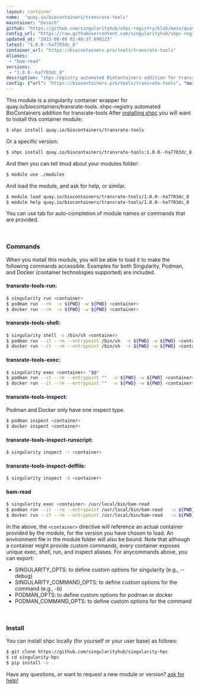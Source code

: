```yaml
---
layout: container
name:  "quay.io/biocontainers/transrate-tools"
maintainer: "@vsoch"
github: "https://github.com/singularityhub/shpc-registry/blob/main/quay.io/biocontainers/transrate-tools/container.yaml"
config_url: "https://raw.githubusercontent.com/singularityhub/shpc-registry/main/quay.io/biocontainers/transrate-tools/container.yaml"
updated_at: "2023-08-08 02:48:37.690223"
latest: "1.0.0--ha7703dc_8"
container_url: "https://biocontainers.pro/tools/transrate-tools"
aliases:
 - "bam-read"
versions:
 - "1.0.0--ha7703dc_8"
description: "shpc-registry automated BioContainers addition for transrate-tools"
config: {"url": "https://biocontainers.pro/tools/transrate-tools", "maintainer": "@vsoch", "description": "shpc-registry automated BioContainers addition for transrate-tools", "latest": {"1.0.0--ha7703dc_8": "sha256:6137af01b3ad7c6431b47e62a823bfb34b018900316154d0aa634065e24c29ec"}, "tags": {"1.0.0--ha7703dc_8": "sha256:6137af01b3ad7c6431b47e62a823bfb34b018900316154d0aa634065e24c29ec"}, "docker": "quay.io/biocontainers/transrate-tools", "aliases": {"bam-read": "/usr/local/bin/bam-read"}}
---
```


This module is a singularity container wrapper for quay.io/biocontainers/transrate-tools.
shpc-registry automated BioContainers addition for transrate-tools
After [installing shpc](#install) you will want to install this container module:


```bash
$ shpc install quay.io/biocontainers/transrate-tools
```

Or a specific version:

```bash
$ shpc install quay.io/biocontainers/transrate-tools:1.0.0--ha7703dc_8
```

And then you can tell lmod about your modules folder:

```bash
$ module use ./modules
```

And load the module, and ask for help, or similar.

```bash
$ module load quay.io/biocontainers/transrate-tools/1.0.0--ha7703dc_8
$ module help quay.io/biocontainers/transrate-tools/1.0.0--ha7703dc_8
```

You can use tab for auto-completion of module names or commands that are provided.

<br>

### Commands

When you install this module, you will be able to load it to make the following commands accessible.
Examples for both Singularity, Podman, and Docker (container technologies supported) are included.

#### transrate-tools-run:

```bash
$ singularity run <container>
$ podman run --rm  -v ${PWD} -w ${PWD} <container>
$ docker run --rm  -v ${PWD} -w ${PWD} <container>
```

#### transrate-tools-shell:

```bash
$ singularity shell -s /bin/sh <container>
$ podman run --it --rm --entrypoint /bin/sh  -v ${PWD} -w ${PWD} <container>
$ docker run --it --rm --entrypoint /bin/sh  -v ${PWD} -w ${PWD} <container>
```

#### transrate-tools-exec:

```bash
$ singularity exec <container> "$@"
$ podman run --it --rm --entrypoint ""  -v ${PWD} -w ${PWD} <container> "$@"
$ docker run --it --rm --entrypoint ""  -v ${PWD} -w ${PWD} <container> "$@"
```

#### transrate-tools-inspect:

Podman and Docker only have one inspect type.

```bash
$ podman inspect <container>
$ docker inspect <container>
```

#### transrate-tools-inspect-runscript:

```bash
$ singularity inspect -r <container>
```

#### transrate-tools-inspect-deffile:

```bash
$ singularity inspect -d <container>
```


#### bam-read

```bash
$ singularity exec <container> /usr/local/bin/bam-read
$ podman run --it --rm --entrypoint /usr/local/bin/bam-read   -v ${PWD} -w ${PWD} <container> -c " $@"
$ docker run --it --rm --entrypoint /usr/local/bin/bam-read   -v ${PWD} -w ${PWD} <container> -c " $@"
```



In the above, the `<container>` directive will reference an actual container provided
by the module, for the version you have chosen to load. An environment file in the
module folder will also be bound. Note that although a container
might provide custom commands, every container exposes unique exec, shell, run, and
inspect aliases. For anycommands above, you can export:

 - SINGULARITY_OPTS: to define custom options for singularity (e.g., --debug)
 - SINGULARITY_COMMAND_OPTS: to define custom options for the command (e.g., -b)
 - PODMAN_OPTS: to define custom options for podman or docker
 - PODMAN_COMMAND_OPTS: to define custom options for the command

<br>

### Install

You can install shpc locally (for yourself or your user base) as follows:

```bash
$ git clone https://github.com/singularityhub/singularity-hpc
$ cd singularity-hpc
$ pip install -e .
```

Have any questions, or want to request a new module or version? [ask for help!](https://github.com/singularityhub/singularity-hpc/issues)